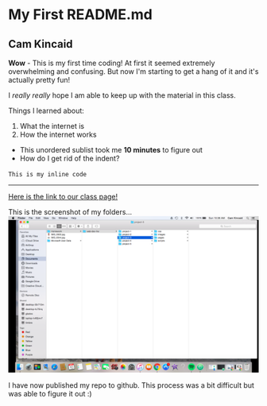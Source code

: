 # My First README.md

## Cam Kincaid
**Wow** - This is my first time coding! At first it seemed extremely overwhelming and confusing. But now I'm  starting to get a hang of it and it's actually pretty fun!

I *really really* hope I am able to keep up with the material in this class.

Things I learned about:
1.  What the internet is
2. How the internet works

  * This unordered sublist took me **10 minutes** to figure out
  * How do I get rid of the indent?

``This is my inline code``

 ***
[Here is the link to our class page!](https://media-ed-online.github.io/intro-web-dev/)

This is the screenshot of my folders...![Screenshot Of my Directory](./images/screenshot-1.png)

I have now published my repo to github. This process was a bit difficult but was able to figure it out :) 
